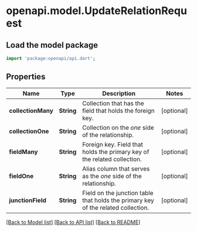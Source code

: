 # openapi.model.UpdateRelationRequest

## Load the model package
```dart
import 'package:openapi/api.dart';
```

## Properties
Name | Type | Description | Notes
------------ | ------------- | ------------- | -------------
**collectionMany** | **String** | Collection that has the field that holds the foreign key. | [optional] 
**collectionOne** | **String** | Collection on the _one_ side of the relationship. | [optional] 
**fieldMany** | **String** | Foreign key. Field that holds the primary key of the related collection. | [optional] 
**fieldOne** | **String** | Alias column that serves as the _one_ side of the relationship. | [optional] 
**junctionField** | **String** | Field on the junction table that holds the primary key of the related collection. | [optional] 

[[Back to Model list]](../README.md#documentation-for-models) [[Back to API list]](../README.md#documentation-for-api-endpoints) [[Back to README]](../README.md)


